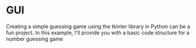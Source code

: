# GUI


Creating a simple guessing game using the tkinter library in Python can be a fun project. In this example, I'll provide you with a basic code structure for a number guessing game
